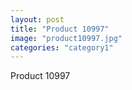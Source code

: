 ```yaml
---
layout: post
title: "Product 10997"
image: "product10997.jpg"
categories: "category1"
---
```

Product 10997
